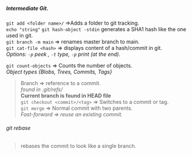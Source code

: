 ##### Intermediate Git. 
`git add <folder name>/` =>Adds a folder to git tracking.    
`echo "string"` `git hash-object -stdin` generates a SHA1 hash like the one used in git.     
`git branch -m main` => renames master branch to main.     
`git cat-file <hash>` => displays content of a hash/commit in git.     
*Options: `-p` peek ,  `-t` type, `-p` print (at the end).* 


`git count-objects` => Counts the number of objects.      
*Object types {Blobs, Trees, Commits, Tags}*        



>Branch => reference to a commit.      
*found in .git/refs/<branchname>*     
**Current branch is found in HEAD file**      
`git checkout <commit>/<tag>` => Switches to a commit or tag.      
`git merge` => Normal commit with two parents.      
*Fast-forward => reuse an existing commit.*          
   
###### git rebase
>rebases the commit to look like a single branch.